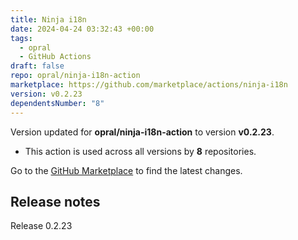 ```yaml
---
title: Ninja i18n
date: 2024-04-24 03:32:43 +00:00
tags:
  - opral
  - GitHub Actions
draft: false
repo: opral/ninja-i18n-action
marketplace: https://github.com/marketplace/actions/ninja-i18n
version: v0.2.23
dependentsNumber: "8"
---
```



Version updated for **opral/ninja-i18n-action** to version **v0.2.23**.
- This action is used across all versions by **8** repositories.

Go to the [GitHub Marketplace](https://github.com/marketplace/actions/ninja-i18n) to find the latest changes.

## Release notes

Release 0.2.23

